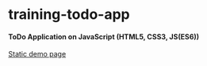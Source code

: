 # training-todo-app

#### ToDo Application on JavaScript (HTML5, CSS3, JS(ES6))

<a href="https://training-todo-app.firebaseapp.com/" target="_blank">Static demo page</a>